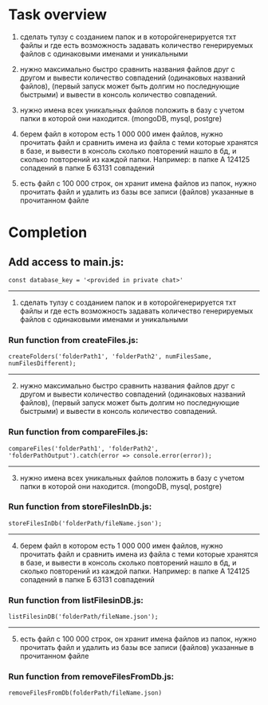  # Task overview

1) сделать тулзу с созданием папок и в которойгенерируется тхт файлы и где есть возможность задавать количество генерируемых файлов с одинаковыми именами и уникальными

2) нужно максимально быстро сравнить названия файлов друг с другом и вывести количество совпадений (одинаковых названий файлов), (первый запуск может быть долгим но последнующие быстрыми) и вывести в консоль количество совпадений. 

3) нужно имена всех уникальных файлов положить в базу с учетом папки в которой они находится. (mongoDB, mysql, postgre) 

4) берем файл в котором   есть 1 000 000 имен файлов, нужно прочитать файл и  сравнить имена из файла с теми которые хранятся в базе, и вывести в консоль сколько повторений нашло в бд, и сколько повторений из каждой папки. 
Например: 
в папке А  124125 сопадений
в папке Б 63131 совпадений

5) есть файл с 100 000 строк, он хранит имена файлов из папок, нужно прочитать файл и удалить из базы все записи (файлов) указанные в прочитанном файле

# Completion
<h2> Add access to main.js:</h2>

``const database_key = '<provided in private chat>'``
_____________

1) сделать тулзу с созданием папок и в которойгенерируется тхт файлы и где есть возможность задавать количество генерируемых файлов с одинаковыми именами и уникальными

<h3>Run function from createFiles.js:</h3>

``createFolders('folderPath1', 'folderPath2', numFilesSame, numFilesDifferent);``

_____________

2) нужно максимально быстро сравнить названия файлов друг с другом и вывести количество совпадений (одинаковых названий файлов), (первый запуск может быть долгим но последнующие быстрыми) и вывести в консоль количество совпадений. 

<h3>Run function from compareFiles.js:</h3>

``compareFiles('folderPath1', 'folderPath2', 'folderPathOutput').catch(error => console.error(error));``
_____________

3) нужно имена всех уникальных файлов положить в базу с учетом папки в которой они находится. (mongoDB, mysql, postgre) 

<h3>Run function from storeFilesInDb.js:</h3>

``storeFilesInDb('folderPath/fileName.json');``
_____________

4) берем файл в котором   есть 1 000 000 имен файлов, нужно прочитать файл и  сравнить имена из файла с теми которые хранятся в базе, и вывести в консоль сколько повторений нашло в бд, и сколько повторений из каждой папки. 
Например: 
в папке А  124125 сопадений
в папке Б 63131 совпадений

<h3>Run function from listFilesinDB.js:</h3>

``listFilesinDB('folderPath/fileName.json');``
_____________

5) есть файл с 100 000 строк, он хранит имена файлов из папок, нужно прочитать файл и удалить из базы все записи (файлов) указанные в прочитанном файле

<h3>Run function from removeFilesFromDb.js:</h3>

``removeFilesFromDb(folderPath/fileName.json)``
